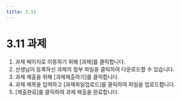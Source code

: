 ```yaml
---
title: 3.11
---
```


# 3.11 과제

1. 과제 페이지로 이동하기 위해 [과제]를 클릭합니다.
2. 선생님이 등록하신 과제의 첨부 파일을 클릭하여 다운로드할 수 있습니다.
3. 과제 제출을 위해 [과제제출하기]를 클릭합니다.
4. 과제 제목을 입력하고 [과제파일업로드]를 클릭하여 파일을 업로드합니다.
5. [제출완료]를 클릭하여 과제 제출을 완료합니다.
